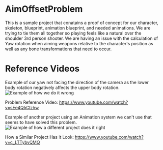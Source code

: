 # AimOffsetProblem
 
This is a sample project that conatains a proof of concept for our character, skeleton, blueprint, animation blueprint, and needed animations. We are trying to tie them all together so playing feels like a natural over the shoulder 3rd person shooter. We are having an issue with the calculation of Yaw rotation when aiming weapons relative to the character's position as well as any bone transformations that need to occur.

# Reference Videos

Example of our yaw not facing the direction of the camera as the lower body rotation negatively affects the upper body rotation.
![Example of how we do it wrong](https://media0.giphy.com/media/pOUda8x0BVXRoRP3uN/giphy.gif)

Problem Reference Video: https://www.youtube.com/watch?v=sEe4Q5Clzhw

Example of another project using an Animation system we can't use that seems to have solved this problem.
![Example of how a different project does it right](https://im3.ezgif.com/tmp/ezgif-3-44fd0c57c985.gif)

How a Similar Project Has It Look: https://www.youtube.com/watch?v=c_LTTybvQMQ
